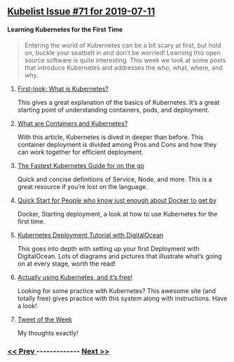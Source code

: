 ## [Kubelist Issue #71 for 2019-07-11](https://kubelist.com/issue/71)

#### Learning Kubernetes for the First Time

> Entering the world of Kubernetes can be a bit scary at first, but hold on, buckle your seatbelt in and don’t be worried! Learning this open source software is quite interesting. This week we look at some posts that introduce Kubernetes and addresses the who, what, where, and why. 

1. [First-look: What is Kubernetes?](https://kubernetes.io/docs/concepts/overview/what-is-kubernetes/)

    This gives a great explanation of the basics of Kubernetes. It’s a great starting point of understanding containers, pods, and deployment.
1. [What are Containers and Kubernetes?](https://link.medium.com/mw0UmfeVeY)

    With this article, Kubernetes is dived in deeper than before. This container deployment is divided among Pros and Cons and how they can work together for efficient deployment.
1. [The Fastest Kubernetes Guide for on the go](https://www.weave.works/blog/kubernetes-beginners-guide/)

    Quick and concise definitions of Service, Node, and more. This is a great resource if you’re lost on the language. 
1. [Quick Start for People who know just enough about Docker to get by](https://blog.sourcerer.io/a-kubernetes-quick-start-for-people-who-know-just-enough-about-docker-to-get-by-71c5933b4633)

    Docker, Starting deployment, a look at how to use Kubernetes for the first time. 
1. [Kubernetes Deployment Tutorial with DigitalOcean](https://auth0.com/blog/kubernetes-tutorial-step-by-step-introduction-to-basic-concepts/)

    This goes into depth with setting up your first Deployment with DigitalOcean. Lots of diagrams and pictures that illustrate what’s going on at every stage, worth the read!
1. [Actually using Kubernetes, and it’s free!](https://www.katacoda.com/courses/kubernetes)

    Looking for some practice with Kubernetes? This awesome site (and totally free) gives practice with this system along with instructions. Have a look!
1. [Tweet of the Week](https://twitter.com/MirantisIT/status/1148666714126802945)

    My thoughts exactly!

### [ << Prev ](kubelist-70.md) ------------- [ Next >> ](kubelist-72.md)